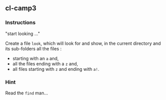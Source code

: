 ## cl-camp3

### Instructions

"start looking ..."

Create a file `look`, which will look for and show, in the current directory and its sub-folders all the files :

- starting with an `a` and,
- all the files ending with a `z` and,
- all files starting with `z` and ending with `a!`.

### Hint

Read the `find` man...
